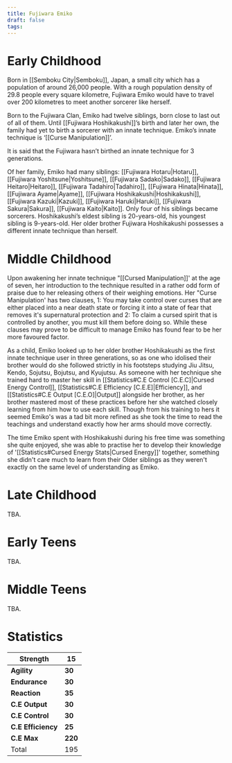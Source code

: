 ```yaml
---
title: Fujiwara Emiko
draft: false
tags:
---
```


# Early Childhood
Born in [[Semboku City|Semboku]], Japan, a small city which has a population of around 26,000 people. With a rough population density of 29.8 people every square kilometre, Fujiwara Emiko would have to travel over 200 kilometres to meet another sorcerer like herself.

Born to the Fujiwara Clan, Emiko had twelve siblings, born close to last out of all of them. Until [[Fujiwara Hoshikakushi]]’s birth and later her own, the family had yet to birth a sorcerer with an innate technique. Emiko’s innate technique is ‘[[Curse Manipulation]]’. 

It is said that the Fujiwara hasn’t birthed an innate technique for 3 generations.

Of her family, Emiko had many siblings: [[Fujiwara Hotaru|Hotaru]], [[Fujiwara Yoshitsune|Yoshitsune]], [[Fujiwara Sadako|Sadako]], [[Fujiwara Heitaro|Heitaro]], [[Fujiwara Tadahiro|Tadahiro]], [[Fujiwara Hinata|Hinata]], [[Fujiwara Ayame|Ayame]], [[Fujiwara Hoshikakushi|Hoshikakushi]], [[Fujiwara Kazuki|Kazuki]], [[Fujiwara Haruki|Haruki]], [[Fujiwara Sakura|Sakura]], [[Fujiwara Kaito|Kaito]]. Only four of his siblings became sorcerers. Hoshikakushi’s eldest sibling is 20-years-old, his youngest sibling is 9-years-old. Her older brother Fujiwara Hoshikakushi possesses a different innate technique than herself.
# Middle Childhood
Upon awakening her innate technique "[[Cursed Manipulation]]' at the age of seven, her introduction to the technique resulted in a rather odd form of praise due to her releasing others of their weighing emotions. Her "Curse Manipulation' has two clauses, 1: You may take control over curses that are either placed into a near death state or forcing it into a state of fear that removes it's supernatural protection and 2: To claim a cursed spirit that is controlled by another, you must kill them before doing so. While these clauses may prove to be difficult to manage Emiko has found fear to be her more favoured factor.

As a child, Emiko looked up to her older brother Hoshikakushi as the first innate technique user in three generations, so as one who idolised their brother would do she followed strictly in his footsteps studying Jiu Jitsu, Kendo, Sojutsu, Bojutsu, and Kyujutsu. As someone with her technique she trained hard to master her skill in [[Statistics#C.E Control [C.E.C]|Cursed Energy Control]], [[Statistics#C.E Efficiency [C.E.E]|Efficiency]], and [[Statistics#C.E Output [C.E.O]|Output]] alongside her brother, as her brother mastered most of these practices before her she watched closely learning from him how to use each skill. Though from his training to hers it seemed Emiko's was a tad bit more refined as she took the time to read the teachings and understand exactly how her arms should move correctly.

The time Emiko spent with Hoshikakushi during his free time was something she quite enjoyed, she was able to practise her to develop their knowledge of '[[Statistics#Cursed Energy Stats|Cursed Energy]]' together, something she didn't care much to learn from their Older siblings as they weren't exactly on the same level of understanding as Emiko.

# Late Childhood
TBA.
# Early Teens
TBA.
# Middle Teens
TBA.
# Statistics

| Strength           | **15**  |
| ------------------ | ------- |
| **Agility**        | **30**  |
| **Endurance**      | **30**  |
| **Reaction**       | **35**  |
| **C.E Output**     | **30**  |
| **C.E Control**    | **30**  |
| **C.E Efficiency** | **25**  |
| **C.E Max**        | **220** |
| Total              | 195     |
